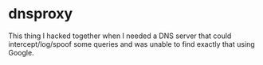 dnsproxy
========

This thing I hacked together when I needed a DNS server that could intercept/log/spoof some queries and was unable to find exactly that using Google.